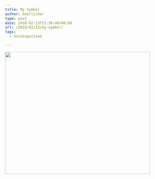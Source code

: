 ```yaml
---
title: My Symbol
author: bootlicker
type: post
date: 2018-02-13T21:38:49+00:00
url: /2018/02/13/my-symbol/
tags:
  - Uncategorised

---
```

<img src="http://bootlicker.doubledashgames.com/wp-content/uploads/2018/02/IMG_20180214_083751.jpg" class="wp-image-321 size-full aligncenter" width="480" height="405" srcset="http://bootlicker.doubledashgames.com/wp-content/uploads/2018/02/IMG_20180214_083751.jpg 480w, http://bootlicker.doubledashgames.com/wp-content/uploads/2018/02/IMG_20180214_083751-300x253.jpg 300w" sizes="(max-width: 480px) 100vw, 480px" />
